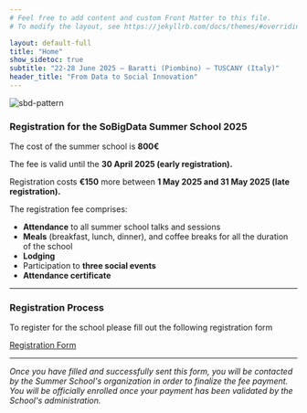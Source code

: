 ```yaml
---
# Feel free to add content and custom Front Matter to this file.
# To modify the layout, see https://jekyllrb.com/docs/themes/#overriding-theme-defaults

layout: default-full
title: "Home"
show_sidetoc: true
subtitle: "22-28 June 2025 – Baratti (Piombino) – TUSCANY (Italy)"
header_title: "From Data to Social Innovation"
---
```


<div class="full-width-wrapper">
    <img src="{{ site.baseurl }}/assets/images/header.svg" alt="sbd-pattern" class="full-width-image">
</div>

<div class="registration">
    <div class="container">
        <div class="row pt-2 ">
            <div class="col-md-8 offset-md-2 col-sm-12">
                <h3>Registration for the SoBigData Summer School 2025</h3>
                <p class="lead">The cost of the summer school is <strong>800€</strong></p>
                <p>The fee is valid until the <strong>30 April 2025 (early registration).</strong></p>
                <p>Registration costs <strong>€150</strong> more between <strong>1 May 2025 and 31 May 2025 (late registration).</strong></p>
                <p>The registration fee comprises:</p>
                <ul>
                    <li><strong>Attendance</strong> to all summer school talks and sessions</li>
                    <li><strong>Meals</strong> (breakfast, lunch, dinner), and coffee breaks for all the duration of the school</li>
                    <li><strong>Lodging</strong></li>
                    <li>Participation to <strong>three social events</strong></li>
                    <li><strong>Attendance certificate</strong></li>
                </ul>
                <hr>
            </div>
        </div>
    </div>

</div>

<div class="registration">
    <div class="container">
        <div class="row pt-2 ">
            <div class="col-md-8 offset-md-2 col-sm-12">
                <h3>Registration Process</h3>
                <p class="lead">To register for the school please fill out the following registration form</p>
                <a href="https://docs.google.com/forms/d/e/1FAIpQLSfxDIkzHtRmbGcM4UC5qocYsjOGJ1UmsSZQoZRpYydpxlhgXQ/viewform" target="_blank"><btn class="btn btn-primary mb-3">Registration Form</btn></a>
                <hr>
                <p class="mt-4"><em>Once you have filled and successfully sent this form, you will be contacted by the Summer School's organization in order to finalize the fee payment. You will be officially enrolled once your payment has been validated by the School's administration.</em> </p>
            </div>
        </div>
    </div>
</div>
